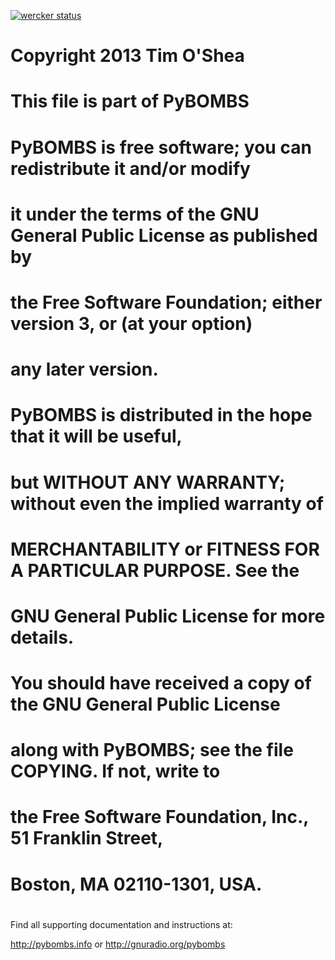 [![wercker status](https://app.wercker.com/status/57a099067fc862baa35d5695abc1a7b2/m "wercker status")](https://app.wercker.com/project/bykey/57a099067fc862baa35d5695abc1a7b2)

#
# Copyright 2013 Tim O'Shea
#
# This file is part of PyBOMBS
#
# PyBOMBS is free software; you can redistribute it and\/or modify
# it under the terms of the GNU General Public License as published by
# the Free Software Foundation; either version 3, or (at your option)
# any later version.
#
# PyBOMBS is distributed in the hope that it will be useful,
# but WITHOUT ANY WARRANTY; without even the implied warranty of
# MERCHANTABILITY or FITNESS FOR A PARTICULAR PURPOSE.  See the
# GNU General Public License for more details.
#
# You should have received a copy of the GNU General Public License
# along with PyBOMBS; see the file COPYING.  If not, write to
# the Free Software Foundation, Inc., 51 Franklin Street,
# Boston, MA 02110-1301, USA.
#

Find all supporting documentation and instructions at:

http://pybombs.info
 or
http://gnuradio.org/pybombs
